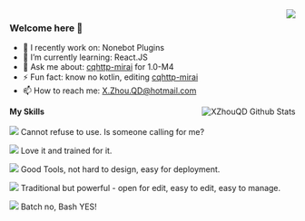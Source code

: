 <a href="#">
  <img align="right" src="https://github-readme-stats.vercel.app/api?username=XZhouQD&count_private=true&show_icons=true&theme=radical" />
</a>

### Welcome here 👋

- 🔭 I recently work on: Nonebot Plugins
- 🌱 I’m currently learning: React.JS
- 💬 Ask me about: [cqhttp-mirai](https://github.com/XZhouQD/cqhttp-mirai) for 1.0-M4
- ⚡ Fun fact: know no kotlin, editing [cqhttp-mirai](https://github.com/XZhouQD/cqhttp-mirai)
- 📫 How to reach me: [X.Zhou.QD@hotmail.com](mailto:X.Zhou.QD@hotmail.com)

<img align="right" alt="XZhouQD Github Stats" src="https://github-readme-stats.vercel.app/api/top-langs/?username=XZhouQD&show_icons=true&hide_border=true&theme=radical" />

**My Skills**<br /><br />
![](https://img.shields.io/badge/-Python3-blue?style=for-the-badge) Cannot refuse to use. Is someone calling for me?

![](https://img.shields.io/badge/-Java-orange?style=for-the-badge) Love it and trained for it.

![](https://img.shields.io/badge/-MySQL-yellowgreen?style=for-the-badge) Good Tools, not hard to design, easy for deployment.

![](https://img.shields.io/badge/-Mediawiki-blueviolet?style=for-the-badge) Traditional but powerful - open for edit, easy to edit, easy to manage.

![](https://img.shields.io/badge/-Shell-brightgreen?style=for-the-badge) Batch no, Bash YES!
